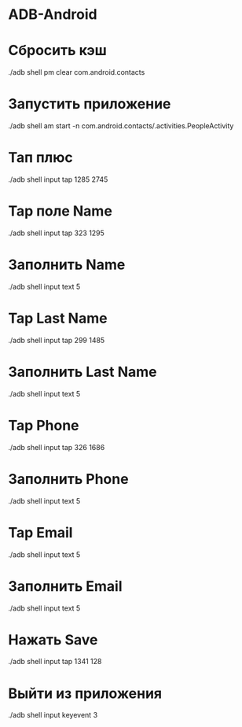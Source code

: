 # ADB-Android
# Сбросить кэш
./adb shell pm clear com.android.contacts
# Запустить приложение
./adb shell am start -n com.android.contacts/.activities.PeopleActivity
# Тап плюс
./adb shell input tap 1285 2745
# Tap поле Name
./adb shell input tap 323 1295
# Заполнить Name
./adb shell input text 5
# Tap Last Name
./adb shell input tap 299 1485
# Заполнить Last Name
./adb shell input text 5
# Tap Phone
./adb shell input tap 326 1686

# Заполнить Phone
./adb shell input text 5

# Tap Email
./adb shell input text 5 

# Заполнить Email
./adb shell input text 5 

# Нажать Save
./adb shell input tap 1341 128

# Выйти из приложения
./adb shell input keyevent 3
